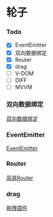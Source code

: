 # 轮子

### Todo
- [x] EventEmitter
- [x] 双向数据绑定
- [x] Router
- [x] drag
- [ ] V-DOM
- [ ] DIFF
- [ ] MVVM

### 双向数据绑定
[双向数据绑定](https://github.com/timeTravelCYN/Wheels/tree/master/%E5%8F%8C%E5%90%91%E6%95%B0%E6%8D%AE%E7%BB%91%E5%AE%9A)

### EventEmitter

[EventEmitter](https://github.com/timeTravelCYN/Wheels/tree/master/EventEmitter)

### Router

[简易Router](https://github.com/timeTravelCYN/router)

### drag

[拖拽插件](https://github.com/timeTravelCYN/CResize)